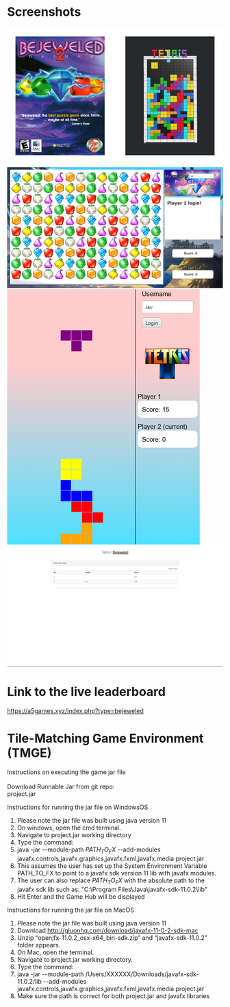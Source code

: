 # Screenshots

![](/TMGEmain.png)
![](/bejeweled.png)
![](/tetris.png)
![](/leaderboard.png)

# Link to the live leaderboard
https://a5games.xyz/index.php?type=bejeweled

# Tile-Matching Game Environment (TMGE)

Instructions on executing the game jar file <br /><br />
Download Runnable Jar from git repo: <br />
project.jar <br />

Instructions for running the jar file on WindowsOS 

1. Please note the jar file was built using java version 11 <br />
2. On windows, open the cmd terminal. <br />
3. Navigate to project.jar working directory <br />
4. Type the command: <br />
5. java -jar --module-path $PATH_TO_FX$ --add-modules javafx.controls,javafx.graphics,javafx.fxml,javafx.media project.jar <br />
6. This assumes the user has set up the System Environment Variable PATH_TO_FX to point to a javafx sdk version 11 lib with javafx modules. <br />
7. The user can also replace $PATH_TO_FX$ with the absolute path to the javafx sdk lib such as: "C:\Program Files\Java\javafx-sdk-11.0.2\lib" <br />
8. Hit Enter and the Game Hub will be displayed <br />

Instructions for running the jar file on MacOS <br />

1. Please note the jar file was built using java version 11 <br />
2. Download http://gluonhq.com/download/javafx-11-0-2-sdk-mac <br />
3. Unzip “openjfx-11.0.2_osx-x64_bin-sdk.zip” and “javafx-sdk-11.0.2” folder appears. <br />
4. On Mac, open the terminal. <br />
5. Navigate to project.jar working directory. <br />
6. Type the command: <br />
7. java -jar --module-path /Users/XXXXXX/Downloads/javafx-sdk-11.0.2/lib --add-modules javafx.controls,javafx.graphics,javafx.fxml,javafx.media project.jar <br />
8. Make sure the path is correct for both project.jar and javafx libraries <br />
